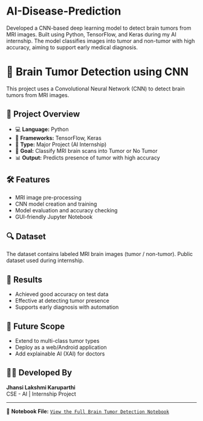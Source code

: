 # AI-Disease-Prediction
Developed a CNN-based deep learning model to detect brain tumors from MRI images. Built using Python, TensorFlow, and Keras during my AI internship. The model classifies images into tumor and non-tumor with high accuracy, aiming to support early medical diagnosis.

# 🧠 Brain Tumor Detection using CNN

This project uses a Convolutional Neural Network (CNN) to detect brain tumors from MRI images.

## 📌 Project Overview

- 💻 **Language:** Python  
- 🧠 **Frameworks:** TensorFlow, Keras  
- 🧪 **Type:** Major Project (AI Internship)  
- 🧬 **Goal:** Classify MRI brain scans into Tumor or No Tumor  
- 📊 **Output:** Predicts presence of tumor with high accuracy

## 🛠️ Features

- MRI image pre-processing
- CNN model creation and training
- Model evaluation and accuracy checking
- GUI-friendly Jupyter Notebook

## 🔍 Dataset

The dataset contains labeled MRI brain images (tumor / non-tumor). Public dataset used during internship.

## 🎯 Results

- Achieved good accuracy on test data
- Effective at detecting tumor presence
- Supports early diagnosis with automation

## 🚀 Future Scope

- Extend to multi-class tumor types
- Deploy as a web/Android application
- Add explainable AI (XAI) for doctors

## 🙋‍♀️ Developed By

**Jhansi Lakshmi Karuparthi**  
CSE - AI | Internship Project

---

📁 **Notebook File:** [`View the Full Brain Tumor Detection Notebook`](./Brain-Tumor-Detection-AI.ipynb.ipynb)
